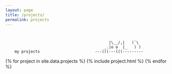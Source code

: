 ```yaml
---
layout: page
title: /projects/
permalink: projects
---
```


```


                                             |\__/,|   (`\
                                           _.|o o  |_   ) )
    my projects                        ---(((---(((---------
```

<div class="projects grid grid-flow-row grid-cols-1 sm:grid-cols-2">
  {% for project in site.data.projects %}
    {% include project.html %}
  {% endfor %}
</div>
